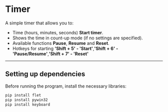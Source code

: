 # Timer
A simple timer that allows you to:
- Time (hours, minutes, seconds) **Start timer**.
- Shows the time in count-up mode (if no settings are specified).
- Available functions **Pause**, **Resume** and **Reset**.
- Hotkeys for starting **'Shift + 5' - 'Start'**,**'Shift + 6' - 'Pause/Resume'**,**'Shift + 7' - 'Reset'**
---

## Setting up dependencies

Before running the program, install the necessary libraries:
```bash
pip install flet
pip install pywin32
pip install keyboard
